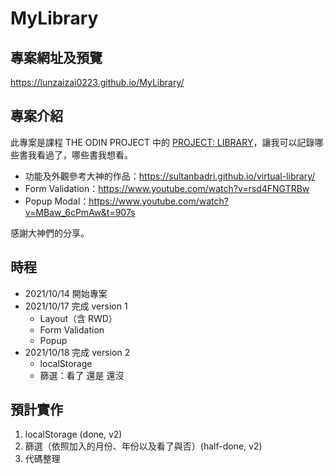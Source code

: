 # MyLibrary
## 專案網址及預覽
https://lunzaizai0223.github.io/MyLibrary/
## 專案介紹
此專案是課程 THE ODIN PROJECT 中的 [PROJECT: LIBRARY](https://www.theodinproject.com/paths/full-stack-javascript/courses/javascript/lessons/library)，讓我可以記錄哪些書我看過了，哪些書我想看。

- 功能及外觀參考大神的作品：https://sultanbadri.github.io/virtual-library/
- Form Validation：https://www.youtube.com/watch?v=rsd4FNGTRBw
- Popup Modal：https://www.youtube.com/watch?v=MBaw_6cPmAw&t=907s


感謝大神們的分享。

## 時程
- 2021/10/14 開始專案
- 2021/10/17 完成 version 1
  - Layout（含 RWD）
  - Form Validation
  - Popup
- 2021/10/18 完成 version 2
  - localStorage
  - 篩選：看了 還是 還沒
## 預計實作
1. localStorage (done, v2)
2. 篩選（依照加入的月份、年份以及看了與否）(half-done, v2)
3. 代碼整理
